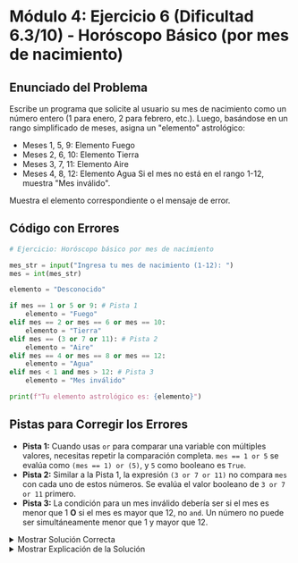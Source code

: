 # Módulo 4: Ejercicio 6 (Dificultad 6.3/10) - Horóscopo Básico (por mes de nacimiento)

## Enunciado del Problema

Escribe un programa que solicite al usuario su mes de nacimiento como un número entero (1 para enero, 2 para febrero, etc.).
Luego, basándose en un rango simplificado de meses, asigna un "elemento" astrológico:
*   Meses 1, 5, 9: Elemento Fuego
*   Meses 2, 6, 10: Elemento Tierra
*   Meses 3, 7, 11: Elemento Aire
*   Meses 4, 8, 12: Elemento Agua
Si el mes no está en el rango 1-12, muestra "Mes inválido".

Muestra el elemento correspondiente o el mensaje de error.

## Código con Errores

```python
# Ejercicio: Horóscopo básico por mes de nacimiento

mes_str = input("Ingresa tu mes de nacimiento (1-12): ")
mes = int(mes_str)

elemento = "Desconocido"

if mes == 1 or 5 or 9: # Pista 1
    elemento = "Fuego"
elif mes == 2 or mes == 6 or mes == 10:
    elemento = "Tierra"
elif mes == (3 or 7 or 11): # Pista 2
    elemento = "Aire"
elif mes == 4 or mes == 8 or mes == 12:
    elemento = "Agua"
elif mes < 1 and mes > 12: # Pista 3
    elemento = "Mes inválido"

print(f"Tu elemento astrológico es: {elemento}")
```

## Pistas para Corregir los Errores

*   **Pista 1:** Cuando usas `or` para comparar una variable con múltiples valores, necesitas repetir la comparación completa. `mes == 1 or 5` se evalúa como `(mes == 1) or (5)`, y `5` como booleano es `True`.
*   **Pista 2:** Similar a la Pista 1, la expresión `(3 or 7 or 11)` no compara `mes` con cada uno de estos números. Se evalúa el valor booleano de `3 or 7 or 11` primero.
*   **Pista 3:** La condición para un mes inválido debería ser si el mes es menor que 1 **O** si el mes es mayor que 12, no `and`. Un número no puede ser simultáneamente menor que 1 y mayor que 12.

<details>
<summary>Mostrar Solución Correcta</summary>

```python
# Ejercicio: Horóscopo básico por mes de nacimiento

mes_str = input("Ingresa tu mes de nacimiento (1-12): ")
mes = int(mes_str)

elemento = "Desconocido" # Inicializar

# Condición para mes inválido primero para simplificar las otras
if mes < 1 or mes > 12: # Usar 'or' para mes inválido
    elemento = "Mes inválido"
elif mes == 1 or mes == 5 or mes == 9: # Repetir 'mes =='
    elemento = "Fuego"
elif mes == 2 or mes == 6 or mes == 10:
    elemento = "Tierra"
elif mes == 3 or mes == 7 or mes == 11: # mes == 3 or mes == 7 or mes == 11
    elemento = "Aire"
elif mes == 4 or mes == 8 or mes == 12:
    elemento = "Agua"
# El 'else' implícito aquí es que elemento sigue siendo "Desconocido",
# lo cual no debería ocurrir si la lógica de mes inválido está primero.
# Para mayor claridad, se puede asegurar que elemento siempre tenga un valor esperado.
# Una alternativa es usar 'in' para listas de meses:
# if mes in [1, 5, 9]:
#     elemento = "Fuego"
# ...etc.

print(f"Tu elemento astrológico es: {elemento}")
```
*Nota sobre la solución:* La estructura `if/elif` es secuencial. Colocar la verificación de "Mes inválido" al principio simplifica la lógica, ya que si el mes es inválido, no se necesita verificar las otras condiciones. Si se coloca al final, hay que asegurarse de que no haya solapamientos. La inicialización de `elemento` a "Desconocido" o manejar un `else` final para el caso no cubierto es una buena práctica si la lógica no fuera exhaustiva.

La solución más elegante para las comparaciones de meses múltiples sería usar el operador `in` con una lista o tupla:
```python
if mes < 1 or mes > 12:
    elemento = "Mes inválido"
elif mes in (1, 5, 9):
    elemento = "Fuego"
elif mes in (2, 6, 10):
    elemento = "Tierra"
elif mes in (3, 7, 11):
    elemento = "Aire"
elif mes in (4, 8, 12): # o simplemente else:
    elemento = "Agua"
```

</details>

<details>
<summary>Mostrar Explicación de la Solución</summary>

Este ejercicio requiere múltiples condiciones `elif` y una comprensión correcta de cómo funcionan los operadores lógicos como `or`.

*   **Error 1 Corrección (Uso incorrecto de `or` en comparaciones):**
    *   El código original era `if mes == 1 or 5 or 9:`.
    *   En Python, esto se evalúa como `(mes == 1) or (5) or (9)`. Cualquier número distinto de cero se evalúa como `True` en un contexto booleano. Entonces, `5` es `True` y `9` es `True`. Por lo tanto, la expresión `(mes == 1) or True or True` siempre será `True`, independientemente del valor de `mes`.
    *   Para comparar `mes` con múltiples valores usando `or`, cada comparación debe ser explícita.
    *   **Solución:** `if mes == 1 or mes == 5 or mes == 9:`

*   **Error 2 Corrección (Expresión incorrecta con `or` dentro de paréntesis):**
    *   El código original era `elif mes == (3 or 7 or 11):`.
    *   Aquí, la expresión `(3 or 7 or 11)` se evalúa primero. El operador `or` devuelve el primer operando "verdadero" (truthy) que encuentra. En este caso, `3` es truthy, por lo que `(3 or 7 or 11)` se evalúa a `3`. La condición se convierte en `elif mes == 3:`, lo cual no es la intención de cubrir los meses 7 y 11.
    *   **Solución:** `elif mes == 3 or mes == 7 or mes == 11:`

*   **Error 3 Corrección (Lógica incorrecta para mes inválido):**
    *   El código original era `elif mes < 1 and mes > 12:`.
    *   Un número no puede ser simultáneamente menor que 1 **Y** mayor que 12. Esta condición siempre será `False`. Para que un mes sea inválido, debe ser menor que 1 **O** mayor que 12.
    *   Además, es mejor verificar la condición de mes inválido primero, para que el programa no intente procesar un mes inválido en las otras condiciones.
    *   **Solución:**
        ```python
        if mes < 1 or mes > 12:
            elemento = "Mes inválido"
        # Luego las otras condiciones con elif
        ```

La solución corregida primero verifica si el mes es inválido. Si es válido, procede a verificar a qué grupo de elementos pertenece usando las comparaciones correctas con `or`. El uso de `mes in (valores)` es una alternativa más concisa para estas comparaciones múltiples.
</details>
